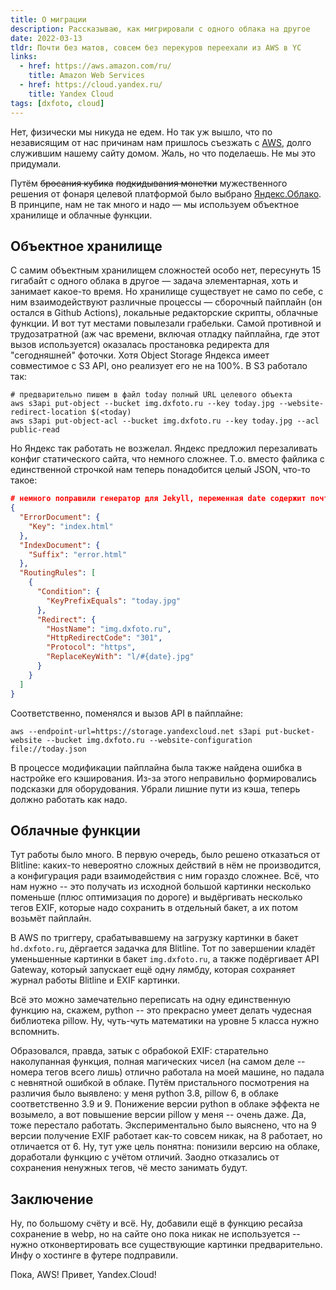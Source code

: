```yaml
---
title: О миграции
description: Рассказываю, как мигрировали с одного облака на другое
date: 2022-03-13
tldr: Почти без матов, совсем без перекуров переехали из AWS в YC
links:
  - href: https://aws.amazon.com/ru/
    title: Amazon Web Services
  - href: https://cloud.yandex.ru/
    title: Yandex Cloud
tags: [dxfoto, cloud]
---
```


Нет, физически мы никуда не едем. Но так уж вышло, что по независящим от нас причинам нам пришлось съезжать с [AWS](https://aws.amazon.com/ru/), долго служившим нашему сайту домом. Жаль, но что поделаешь. Не мы это придумали.

Путём <del>бросания кубика</del> <del>подкидывания монетки</del> мужественного решения от фонаря целевой платформой было выбрано [Яндекс.Облако](https://cloud.yandex.ru/). В принципе, нам не так много и надо — мы используем объектное хранилище и облачные функции.

## Объектное хранилище

С самим объектным хранилищем сложностей особо нет, пересунуть 15 гигабайт с одного облака в другое — задача элементарная, хоть и занимает какое-то время. Но хранилище существует не само по себе, с ним взаимодействуют различные процессы — сборочный пайплайн (он остался в Github Actions), локальные редакторские скрипты, облачные функции. И вот тут местами повылезали грабельки. Самой противной и трудозатратной (аж час времени, включая отладку пайплайна, где этот вызов используется) оказалась простановка редиректа для "сегодняшней" фоточки. Хотя Object Storage Яндекса имеет совместимое с S3 API, оно реализует его не на 100%. В S3 работало так:

    # предварительно пишем в файл today полный URL целевого объекта
    aws s3api put-object --bucket img.dxfoto.ru --key today.jpg --website-redirect-location $(<today)
    aws s3api put-object-acl --bucket img.dxfoto.ru --key today.jpg --acl public-read

Но Яндекс так работать не возжелал. Яндекс предложил перезаливать конфиг статического сайта, что немного сложнее. Т.о. вместо файлика с единственной строчкой нам теперь понадобится целый JSON, что-то такое:

~~~ json
# немного поправили генератор для Jekyll, переменная date содержит почти целиком префикс объекта. А раньше просто писали этот префикс в файл, без танцев.
{
  "ErrorDocument": {
    "Key": "index.html"
  },
  "IndexDocument": {
    "Suffix": "error.html"
  },
  "RoutingRules": [
    {
      "Condition": {
        "KeyPrefixEquals": "today.jpg"
      },
      "Redirect": {
        "HostName": "img.dxfoto.ru",
        "HttpRedirectCode": "301",
        "Protocol": "https",
        "ReplaceKeyWith": "l/#{date}.jpg"
      }
    }
  ]
}
~~~

Соответственно, поменялся и вызов API в пайплайне:

    aws --endpoint-url=https://storage.yandexcloud.net s3api put-bucket-website --bucket img.dxfoto.ru --website-configuration file://today.json

В процессе модификации пайплайна была также найдена ошибка в настройке его кэширования. Из-за этого неправильно формировались подсказки для оборудования. Убрали лишние пути из кэша, теперь должно работать как надо.

## Облачные функции

Тут работы было много. В первую очередь, было решено отказаться от Blitline: каких-то невероятно сложных действий в нём не производится, а конфигурация ради взаимодействия с ним гораздо сложнее. Всё, что нам нужно -- это получать из исходной большой картинки несколько поменьше (плюс оптимизация по дороге) и выдёргивать несколько тегов EXIF, которые надо сохранить в отдельный бакет, а их потом возьмёт пайплайн.

В AWS по триггеру, срабатывавшему на загрузку картинки в бакет `hd.dxfoto.ru`, дёргается задачка для Blitline. Тот по завершении кладёт уменьшенные картинки в бакет `img.dxfoto.ru`, а также подёргивает API Gateway, который запускает ещё одну лямбду, которая сохраняет журнал работы Blitline и EXIF картинки.

Всё это можно замечательно переписать на одну единственную функцию на, скажем, python -- это прекрасно умеет делать чудесная библиотека pillow. Ну, чуть-чуть математики на уровне 5 класса нужно вспомнить.

Образовался, правда, затык с обрабокой EXIF: старательно наколупанная функция, полная магических чисел (на самом деле -- номера тегов всего лишь) отлично работала на моей машине, но падала с невнятной ошибкой в облаке. Путём пристального посмотрения на различия было выявлено: у меня python 3.8, pillow 6, в облаке соответственно 3.9 и 9. Понижение версии python в облаке эффекта не возымело, а вот повышение версии pillow у меня -- очень даже. Да, тоже перестало работать. Экспериментально было выяснено, что на 9 версии получение EXIF работает как-то совсем никак, на 8 работает, но отличается от 6. Ну, тут уже цель понятна: понизили версию на облаке, доработали функцию с учётом отличий. Заодно отказались от сохранения ненужных тегов, чё место занимать будут.

## Заключение

Ну, по большому счёту и всё. Ну, добавили ещё в функцию ресайза сохранение в webp, но на сайте оно пока никак не используется -- нужно отконвертировать все существующие картинки предварительно. Инфу о хостинге в футере подправили.

Пока, AWS! Привет, Yandex.Cloud!
